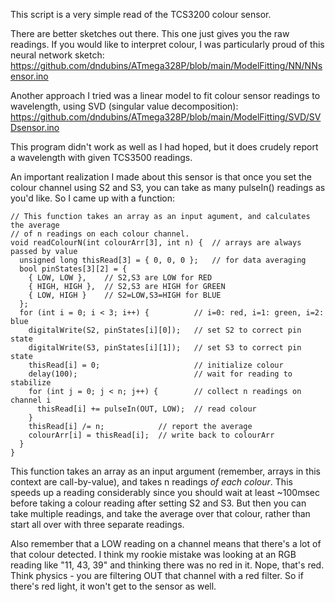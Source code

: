 This script is a very simple read of the TCS3200 colour sensor.<p>

There are better sketches out there. This one just gives you the raw readings. If you would like to interpret colour, I was particularly proud of this neural network sketch:
https://github.com/dndubins/ATmega328P/blob/main/ModelFitting/NN/NNsensor.ino<p>

Another approach I tried was a linear model to fit colour sensor readings to wavelength, using SVD (singular value decomposition):
https://github.com/dndubins/ATmega328P/blob/main/ModelFitting/SVD/SVDsensor.ino<p>

This program didn't work as well as I had hoped, but it does crudely report a wavelength with given TCS3500 readings.<p>

An important realization I made about this sensor is that once you set the colour channel using S2 and S3, you can take as many pulseIn() readings as you'd like. So I came up with a function:<p>
```
// This function takes an array as an input agument, and calculates the average
// of n readings on each colour channel.
void readColourN(int colourArr[3], int n) {  // arrays are always passed by value
  unsigned long thisRead[3] = { 0, 0, 0 };   // for data averaging
  bool pinStates[3][2] = {
    { LOW, LOW },    // S2,S3 are LOW for RED
    { HIGH, HIGH },  // S2,S3 are HIGH for GREEN
    { LOW, HIGH }    // S2=LOW,S3=HIGH for BLUE
  };
  for (int i = 0; i < 3; i++) {          // i=0: red, i=1: green, i=2: blue
    digitalWrite(S2, pinStates[i][0]);   // set S2 to correct pin state
    digitalWrite(S3, pinStates[i][1]);   // set S3 to correct pin state
    thisRead[i] = 0;                     // initialize colour
    delay(100);                          // wait for reading to stabilize
    for (int j = 0; j < n; j++) {        // collect n readings on channel i
      thisRead[i] += pulseIn(OUT, LOW);  // read colour
    }
    thisRead[i] /= n;            // report the average
    colourArr[i] = thisRead[i];  // write back to colourArr
  }
}
```
This function takes an array as an input argument (remember, arrays in this context are call-by-value), and takes n readings *of each colour*. This speeds up a reading considerably since you should wait at least ~100msec before taking a colour reading after setting S2 and S3. But then you can take multiple readings, and take the average over that colour, rather than start all over with three separate readings.

Also remember that a LOW reading on a channel means that there's a lot of that colour detected. I think my rookie mistake was looking at an RGB reading like  "11, 43, 39" and thinking there was no red in it. Nope, that's red. Think physics - you are filtering OUT that channel with a red filter. So if there's red light, it won't get to the sensor as well.
